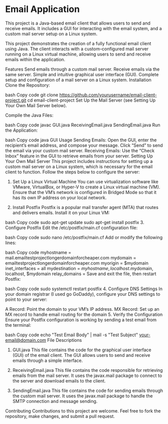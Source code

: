 # Email Application

This project is a Java-based email client that allows users to send and receive emails. It includes a GUI for interacting with the email system, and a custom mail server setup on a Linux system.

This project demonstrates the creation of a fully functional email client using Java. The client interacts with a custom-configured mail server running on a Linux virtual machine, allowing users to send and receive emails within the application.

Features
Send emails through a custom mail server.
Receive emails via the same server.
Simple and intuitive graphical user interface (GUI).
Complete setup and configuration of a mail server on a Linux system.
Installation
Clone the Repository:

bash
Copy code
git clone https://github.com/yourusername/email-client-project.git
cd email-client-project
Set Up the Mail Server (see Setting Up Your Own Mail Server below).

Compile the Java Files:

bash
Copy code
javac GUI.java ReceivingEmail.java SendingEmail.java
Run the Application:

bash
Copy code
java GUI
Usage
Sending Emails: Open the GUI, enter the recipient’s email address, and compose your message. Click “Send” to send the email via your custom mail server.
Receiving Emails: Use the “Check Inbox” feature in the GUI to retrieve emails from your server.
Setting Up Your Own Mail Server
This project includes instructions for setting up a custom mail server on a Linux system, which is necessary for the email client to function. Follow the steps below to configure the server:

1. Set Up a Linux Virtual Machine
You can use virtualization software like VMware, VirtualBox, or Hyper-V to create a Linux virtual machine (VM). Ensure that the VM’s network is configured in Bridged Mode so that it has its own IP address on your local network.

2. Install Postfix
Postfix is a popular mail transfer agent (MTA) that routes and delivers emails. Install it on your Linux VM:

bash
Copy code
sudo apt-get update
sudo apt-get install postfix
3. Configure Postfix
Edit the /etc/postfix/main.cf configuration file:

bash
Copy code
sudo nano /etc/postfix/main.cf
Add or modify the following lines:

bash
Copy code
myhostname = mail.emailtestprojectlongerdomainforcheaper.com
mydomain = emailtestprojectlongerdomainforcheaper.com
myorigin = $mydomain
inet_interfaces = all
mydestination = $myhostname, localhost.$mydomain, localhost, $mydomain
relay_domains =
Save and exit the file, then restart Postfix:

bash
Copy code
sudo systemctl restart postfix
4. Configure DNS Settings
In your domain registrar (I used go GoDaddy), configure your DNS settings to point to your server:

A Record: Point the domain to your VM’s IP address.
MX Record: Set up an MX record to handle email routing for the domain
5. Verify the Configuration
Ensure your Postfix configuration is working by sending a test email from the terminal:

bash
Copy code
echo "Test Email Body" | mail -s "Test Subject" your-email@domain.com
File Descriptions
1. GUI.java
This file contains the code for the graphical user interface (GUI) of the email client. The GUI allows users to send and receive emails through a simple interface.

2. ReceivingEmail.java
This file contains the code responsible for retrieving emails from the mail server. It uses the javax.mail package to connect to the server and download emails to the client.

3. SendingEmail.java
This file contains the code for sending emails through the custom mail server. It uses the javax.mail package to handle the SMTP connection and message sending.

Contributing
Contributions to this project are welcome. Feel free to fork the repository, make changes, and submit a pull request.
